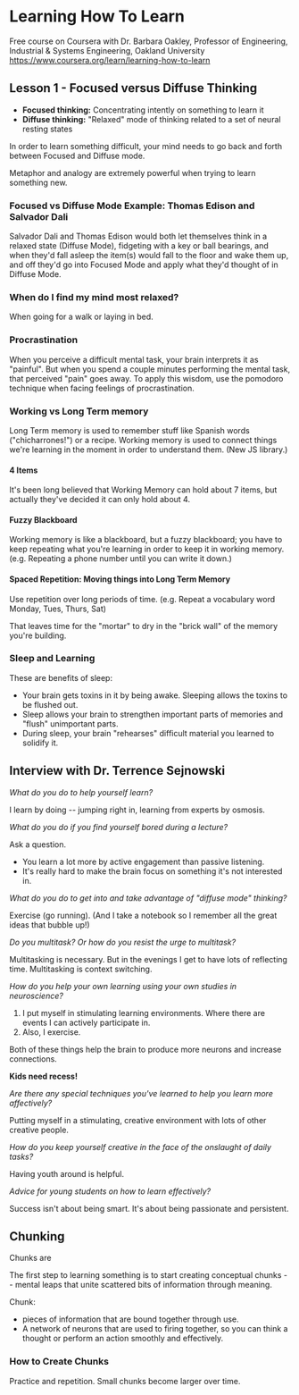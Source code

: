 # Learning How To Learn

Free course on Coursera with Dr. Barbara Oakley, Professor of Engineering, Industrial & Systems Engineering, Oakland University
https://www.coursera.org/learn/learning-how-to-learn

## Lesson 1 - Focused versus Diffuse Thinking

- **Focused thinking:** Concentrating intently on something to learn it
- **Diffuse thinking:** "Relaxed" mode of thinking related to a set of neural resting states

In order to learn something difficult, your mind needs to go back and forth between Focused and Diffuse mode.

Metaphor and analogy are extremely powerful when trying to learn something new.

### Focused vs Diffuse Mode Example: Thomas Edison and Salvador Dali

Salvador Dali and Thomas Edison would both let themselves think in a relaxed state (Diffuse Mode), fidgeting with a key or ball bearings, and when they'd fall asleep the item(s) would fall to the floor and wake them up, and off they'd go into Focused Mode and apply what they'd thought of in Diffuse Mode.

### When do I find my mind most relaxed?

When going for a walk or laying in bed.

### Procrastination

When you perceive a difficult mental task, your brain interprets it as "painful". But when you spend a couple minutes performing the mental task, that perceived "pain" goes away. To apply this wisdom, use the pomodoro technique when facing feelings of procrastination.

### Working vs Long Term memory

Long Term memory is used to remember stuff like Spanish words ("chicharrones!") or a recipe.
Working memory is used to connect things we're learning in the moment in order to understand them. (New JS library.)

#### 4 Items

It's been long believed that Working Memory can hold about 7 items, but actually they've decided it can only hold about 4.

#### Fuzzy Blackboard

Working memory is like a blackboard, but a fuzzy blackboard; you have to keep repeating what you're learning in order to keep it in working memory. (e.g. Repeating a phone number until you can write it down.)

#### Spaced Repetition: Moving things into Long Term Memory

Use repetition over long periods of time. (e.g. Repeat a vocabulary word Monday, Tues, Thurs, Sat)

That leaves time for the "mortar" to dry in the "brick wall" of the memory you're building.

### Sleep and Learning

These are benefits of sleep:

 - Your brain gets toxins in it by being awake. Sleeping allows the toxins to be flushed out.
 - Sleep allows your brain to strengthen important parts of memories and "flush" unimportant parts.
 - During sleep, your brain "rehearses" difficult material you learned to solidify it.

## Interview with Dr. Terrence Sejnowski

*What do you do to help yourself learn?*

I learn by doing -- jumping right in, learning from experts by osmosis.

*What do you do if you find yourself bored during a lecture?*

Ask a question.

 - You learn a lot more by active engagement than passive listening.
 - It's really hard to make the brain focus on something it's not interested in.

*What do you do to get into and take advantage of "diffuse mode" thinking?*

Exercise (go running). (And I take a notebook so I remember all the great ideas that bubble up!)

*Do you multitask? Or how do you resist the urge to multitask?*

Multitasking is necessary. But in the evenings I get to have lots of reflecting time.
Multitasking is context switching.

*How do you help your own learning using your own studies in neuroscience?*

1. I put myself in stimulating learning environments. Where there are events I can actively participate in.
2. Also, I exercise.

Both of these things help the brain to produce more neurons and increase connections.

**Kids need recess!**

*Are there any special techniques you've learned to help you learn more affectively?*

Putting myself in a stimulating, creative environment with lots of other creative people.

*How do you keep yourself creative in the face of the onslaught of daily tasks?*

Having youth around is helpful.

*Advice for young students on how to learn effectively?*

Success isn't about being smart. It's about being passionate and persistent.

## Chunking

Chunks are

The first step to learning something is to start creating conceptual chunks -- mental leaps that unite scattered bits of information through meaning.

Chunk:
 - pieces of information that are bound together through use.
 - A network of neurons that are used to firing together, so you can think a thought or perform an action smoothly and effectively.

### How to Create Chunks

Practice and repetition.
Small chunks become larger over time.
